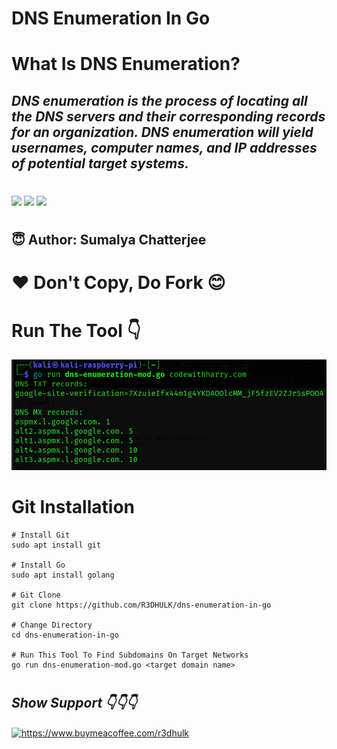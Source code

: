 <h1><b>DNS Enumeration In Go</b></h1>
<h1><b>What Is DNS Enumeration?</b></h1>
<h2><i>DNS enumeration is the process of locating all the DNS servers and their corresponding records for an organization. DNS enumeration will yield usernames, computer names, and IP addresses of potential target systems.</h1></i>

#
<img src="https://img.shields.io/badge/Made With-Go-blue"> <img src="https://img.shields.io/badge/Licence-MIT-yellowgreen"> <img src="https://img.shields.io/badge/Download-Now-green"></a>

#
<h2><b> 😇 Author: Sumalya Chatterjee </b></h2>

#
<h1><b>❤️ Don't Copy, Do Fork 😊</b></h1>

#

<h1><b>Run The Tool 👇</b></h1>

![Alt text](dns-tui-go.png)

#

<h1><b>Git Installation </h1></b>

```
# Install Git
sudo apt install git

# Install Go
sudo apt install golang

# Git Clone
git clone https://github.com/R3DHULK/dns-enumeration-in-go

# Change Directory
cd dns-enumeration-in-go

# Run This Tool To Find Subdomains On Target Networks
go run dns-enumeration-mod.go <target domain name>

```
#
<h2><b><i> Show Support 👇👇👇</b></i> </h2>
<a href="https://www.buymeacoffee.com/r3dhulk"> <img align="center" src="https://cdn.buymeacoffee.com/buttons/v2/default-yellow.png" height="50" width="210" alt="https://www.buymeacoffee.com/r3dhulk" /></a><br><br>

